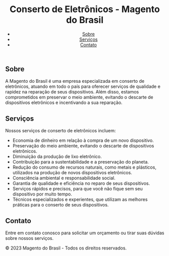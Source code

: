 <!DOCTYPE html>
<html lang="pt-br">
<head>
	<meta charset="UTF-8">
	<meta name="description" content="Conserto de eletrônicos em todo o Brasil. Conte com a Magento do Brasil para reparar seus dispositivos e preservar o meio ambiente.">
	<meta name="viewport" content="width=device-width, initial-scale=1.0">
</head>
<body>
	<header>
		<h1>Conserto de Eletrônicos - Magento do Brasil</h1>
		<nav>
			<ul>
				<li><a href="#sobre">Sobre</a></li>
				<li><a href="#servicos">Serviços</a></li>
				<li><a href="#contato">Contato</a></li>
			</ul>
		</nav>
	</header>
	<section id="sobre">
		<h2>Sobre</h2>
		<p>A Magento do Brasil é uma empresa especializada em conserto de eletrônicos, atuando em todo o país para oferecer serviços de qualidade e rapidez na reparação de seus dispositivos. Além disso, estamos comprometidos em preservar o meio ambiente, evitando o descarte de dispositivos eletrônicos e incentivando a sua reparação.</p>
	</section>
	<section id="servicos">
		<h2>Serviços</h2>
		<p>Nossos serviços de conserto de eletrônicos incluem:</p>
		<ul>
				<li>Economia de dinheiro em relação à compra de um novo dispositivo.</li>
			<li>Preservação do meio ambiente, evitando o descarte de dispositivos eletrônicos.</li>
			<li>Diminuição da produção de lixo eletrônico.</li>
			<li>Contribuição para a sustentabilidade e a preservação do planeta.</li>
			<li>Redução do consumo de recursos naturais, como metais e plásticos, utilizados na produção de novos dispositivos eletrônicos.</li>
			<li>Consciência ambiental e responsabilidade social.</li>
			<li>Garantia de qualidade e eficiência no reparo de seus dispositivos.</li>
			<li>Serviços rápidos e precisos, para que você não fique sem seu dispositivo por muito tempo.</li>
			<li>Técnicos especializados e experientes, que utilizam as melhores práticas para o conserto de seus dispositivos.</li>
		</ul>
	</section>
	<section id="contato">
		<h2>Contato</h2>
		<p>Entre em contato conosco para solicitar um orçamento ou tirar suas dúvidas sobre nossos serviços.</p>
	</section>
	<footer>
		<p>© 2023 Magento do Brasil - Todos os direitos reservados.</p>
	</footer>
</body>
</html>
